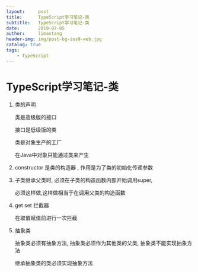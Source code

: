 ```yaml
---
layout:     post
title:      TypeScript学习笔记-类
subtitle:   TypeScript学习笔记-类
date:       2019-07-05
author:     limantang
header-img: img/post-bg-ios9-web.jpg
catalog: true
tags:
    - TypeScript
---
```


#  TypeScript学习笔记-类

1. 类的声明

   类是高级版的接口

   接口是低级版的类

   类是对象生产的工厂

   在Java中对象只能通过类来产生

2. constructor 是类的构造器 , 作用是为了类的初始化传递参数

3. 子类继承父类时, 必须在子类的构造函数内部开始调用super,

   必须这样做,这样做相当于在调用父类的构造函数

4. get set 拦截器

   在取值赋值前进行一次拦截

5. 抽象类

   抽象类必须有抽象方法, 抽象类必须作为其他类的父类, 抽象类不能实现抽象方法

   继承抽象类的类必须实现抽象方法

